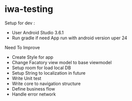 # iwa-testing
Setup for dev :
- User Android Studio 3.6.1
- Run gradle if need
App run with android version uper 24

Need To Improve
- Create Style for app
- Change Facatory view model to base viewmodel
- Setup room for load local DB
- Setup String to localization in future
- Write Unit test
- Write core to navigation structure
- Define business flow
- Handle error network
